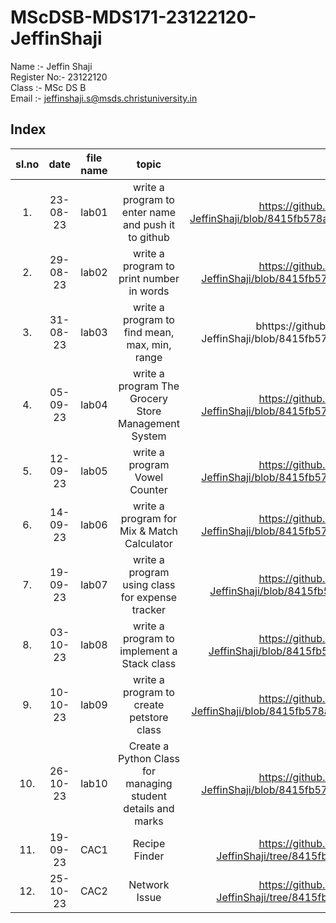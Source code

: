 # MScDSB-MDS171-23122120-JeffinShaji
Name :- Jeffin Shaji  
Register No:- 23122120   
Class :- MSc DS B   
Email :- jeffinshaji.s@msds.christuniversity.in
## Index
|sl.no|date|file name|topic|Link|
|:---:|:--:|:-------:|:---:|:--:|
|1.|23-08-23|lab01|write a program to enter name and push it to github|https://github.com/Jeffinshaji/MScDSB-MDS171-23122120-JeffinShaji/blob/8415fb578a8d9c3545da473d073ba3276c285659/Lab/Lab%2001.ipynb|
|2.|29-08-23|lab02|write a program to print number in words|https://github.com/Jeffinshaji/MScDSB-MDS171-23122120-JeffinShaji/blob/8415fb578a8d9c3545da473d073ba3276c285659/Lab/Lab02.ipynb|
|3.|31-08-23|lab03|write a program to find mean, max, min, range|bhttps://github.com/Jeffinshaji/MScDSB-MDS171-23122120-JeffinShaji/blob/8415fb578a8d9c3545da473d073ba3276c285659/Lab/Lab03.ipynb|
|4.|05-09-23|lab04|write a program The Grocery Store Management System|https://github.com/Jeffinshaji/MScDSB-MDS171-23122120-JeffinShaji/blob/8415fb578a8d9c3545da473d073ba3276c285659/Lab/Lab04.ipynb|
|5.|12-09-23|lab05|write a program Vowel Counter|https://github.com/Jeffinshaji/MScDSB-MDS171-23122120-JeffinShaji/blob/8415fb578a8d9c3545da473d073ba3276c285659/Lab/Lab05.ipynb|
|6.|14-09-23|lab06|write a program for Mix & Match Calculator|https://github.com/Jeffinshaji/MScDSB-MDS171-23122120-JeffinShaji/blob/8415fb578a8d9c3545da473d073ba3276c285659/Lab/Lab06.ipynb|
|7.|19-09-23|lab07|write a program using class for expense tracker|https://github.com/Jeffinshaji/MScDSB-MDS171-23122120-JeffinShaji/blob/8415fb578a8d9c3545da473d073ba3276c285659/Lab/lab07.py|
|8.|03-10-23|lab08|write a program to implement a Stack class|https://github.com/Jeffinshaji/MScDSB-MDS171-23122120-JeffinShaji/blob/8415fb578a8d9c3545da473d073ba3276c285659/Lab/Lab08.py|
|9.|10-10-23|lab09|write a program to create petstore class|https://github.com/Jeffinshaji/MScDSB-MDS171-23122120-JeffinShaji/blob/8415fb578a8d9c3545da473d073ba3276c285659/Lab/Lab09/Lab09.py|
|10.|26-10-23|lab10|Create a Python Class for managing student details and marks|https://github.com/Jeffinshaji/MScDSB-MDS171-23122120-JeffinShaji/blob/8415fb578a8d9c3545da473d073ba3276c285659/Lab/Lab10.ipynb|
|11.|19-09-23|CAC1|Recipe Finder|https://github.com/Jeffinshaji/MScDSB-MDS171-23122120-JeffinShaji/tree/8415fb578a8d9c3545da473d073ba3276c285659/CAC/CAC1|
|12.|25-10-23|CAC2|Network Issue|https://github.com/Jeffinshaji/MScDSB-MDS171-23122120-JeffinShaji/tree/8415fb578a8d9c3545da473d073ba3276c285659/CAC/CAC2|
